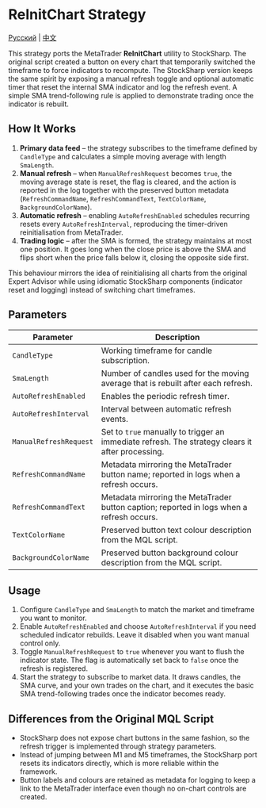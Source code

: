 # ReInitChart Strategy
[Русский](README_ru.md) | [中文](README_cn.md)

This strategy ports the MetaTrader **ReInitChart** utility to StockSharp. The original script created a button on every chart that temporarily switched the timeframe to force indicators to recompute. The StockSharp version keeps the same spirit by exposing a manual refresh toggle and optional automatic timer that reset the internal SMA indicator and log the refresh event. A simple SMA trend-following rule is applied to demonstrate trading once the indicator is rebuilt.

## How It Works

1. **Primary data feed** – the strategy subscribes to the timeframe defined by `CandleType` and calculates a simple moving average with length `SmaLength`.
2. **Manual refresh** – when `ManualRefreshRequest` becomes `true`, the moving average state is reset, the flag is cleared, and the action is reported in the log together with the preserved button metadata (`RefreshCommandName`, `RefreshCommandText`, `TextColorName`, `BackgroundColorName`).
3. **Automatic refresh** – enabling `AutoRefreshEnabled` schedules recurring resets every `AutoRefreshInterval`, reproducing the timer-driven reinitialisation from MetaTrader.
4. **Trading logic** – after the SMA is formed, the strategy maintains at most one position. It goes long when the close price is above the SMA and flips short when the price falls below it, closing the opposite side first.

This behaviour mirrors the idea of reinitialising all charts from the original Expert Advisor while using idiomatic StockSharp components (indicator reset and logging) instead of switching chart timeframes.

## Parameters

| Parameter | Description |
| --- | --- |
| `CandleType` | Working timeframe for candle subscription. |
| `SmaLength` | Number of candles used for the moving average that is rebuilt after each refresh. |
| `AutoRefreshEnabled` | Enables the periodic refresh timer. |
| `AutoRefreshInterval` | Interval between automatic refresh events. |
| `ManualRefreshRequest` | Set to `true` manually to trigger an immediate refresh. The strategy clears it after processing. |
| `RefreshCommandName` | Metadata mirroring the MetaTrader button name; reported in logs when a refresh occurs. |
| `RefreshCommandText` | Metadata mirroring the MetaTrader button caption; reported in logs when a refresh occurs. |
| `TextColorName` | Preserved button text colour description from the MQL script. |
| `BackgroundColorName` | Preserved button background colour description from the MQL script. |

## Usage

1. Configure `CandleType` and `SmaLength` to match the market and timeframe you want to monitor.
2. Enable `AutoRefreshEnabled` and choose `AutoRefreshInterval` if you need scheduled indicator rebuilds. Leave it disabled when you want manual control only.
3. Toggle `ManualRefreshRequest` to `true` whenever you want to flush the indicator state. The flag is automatically set back to `false` once the refresh is registered.
4. Start the strategy to subscribe to market data. It draws candles, the SMA curve, and your own trades on the chart, and it executes the basic SMA trend-following trades once the indicator becomes ready.

## Differences from the Original MQL Script

- StockSharp does not expose chart buttons in the same fashion, so the refresh trigger is implemented through strategy parameters.
- Instead of jumping between M1 and M5 timeframes, the StockSharp port resets its indicators directly, which is more reliable within the framework.
- Button labels and colours are retained as metadata for logging to keep a link to the MetaTrader interface even though no on-chart controls are created.
